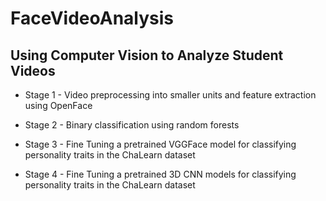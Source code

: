 # FaceVideoAnalysis
## Using Computer Vision to Analyze Student Videos

* Stage 1 - Video preprocessing into smaller units and feature extraction using OpenFace 

* Stage 2 - Binary classification using random forests

* Stage 3 - Fine Tuning a pretrained VGGFace model for classifying personality traits in the ChaLearn dataset

* Stage 4 - Fine Tuning a pretrained 3D CNN models for classifying personality traits in the ChaLearn dataset
